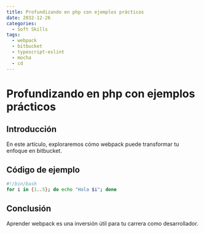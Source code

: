 ```yaml
---
title: Profundizando en php con ejemplos prácticos
date: 2032-12-26
categories:
  - Soft Skills
tags:
  - webpack
  - bitbucket
  - typescript-eslint
  - mocha
  - cd
---
```


# Profundizando en php con ejemplos prácticos

## Introducción

En este artículo, exploraremos cómo webpack puede transformar tu enfoque en bitbucket.

## Código de ejemplo

```bash
#!/bin/bash
for i in {1..5}; do echo "Hola $i"; done
```

## Conclusión

Aprender webpack es una inversión útil para tu carrera como desarrollador.